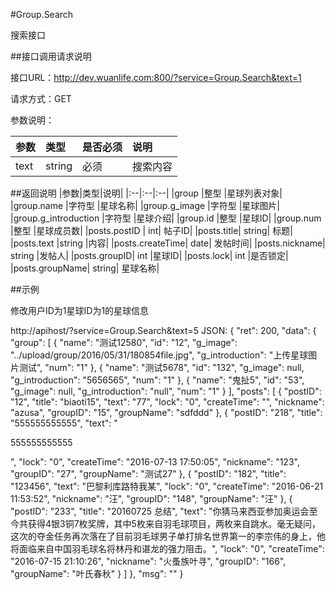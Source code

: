 #Group.Search

搜索接口

##接口调用请求说明

接口URL：http://dev.wuanlife.com:800/?service=Group.Search&text=1

请求方式：GET

参数说明：

|参数|类型|是否必须|说明|
|:--|:--|:--|:--|
|text|string|必须|搜索内容|


##返回说明
|参数|类型|说明|
|:--|:--|:--|
|group                |整型  |星球列表对象|
|group.name           |字符型   |星球名称|
|group.g_image           |字符型   |星球图片|
|group.g_introduction           |字符型   |星球介绍|
|group.id     |整型 |星球ID|
|group.num           |整型 |星球成员数|
|posts.postID   |   int|    帖子ID|
|posts.title|   string| 标题|
|posts.text |string |内容|
|posts.createTime|  date|   发帖时间|
|posts.nickname|    string  |发帖人|
|posts.groupID| int |星球ID|
|posts.lock|    int |是否锁定|
|posts.groupName|   string| 星球名称|



##示例

修改用户ID为1星球ID为1的星球信息

http://apihost/?service=Group.Search&text=5
     JSON:
    {
        "ret": 200,
        "data": {
            "group": [
                {
                    "name": "测试12580",
                    "id": "12",
                    "g_image": "../upload/group/2016/05/31/180854file.jpg",
                    "g_introduction": "上传星球图片测试",
                    "num": "1"
                },
                {
                    "name": "测试5678",
                    "id": "132",
                    "g_image": null,
                    "g_introduction": "5656565",
                    "num": "1"
                },
                {
                    "name": "鬼扯5",
                    "id": "53",
                    "g_image": null,
                    "g_introduction": "null",
                    "num": "1"
                }
            ],
            "posts": [
                {
                    "postID": "12",
                    "title": "biaoti15",
                    "text": "77",
                    "lock": "0",
                    "createTime": "",
                    "nickname": "azusa",
                    "groupID": "15",
                    "groupName": "sdfddd"
                },
                {
                    "postID": "218",
                    "title": "555555555555",
                    "text": "<p>555555555555</p>",
                    "lock": "0",
                    "createTime": "2016-07-13 17:50:05",
                    "nickname": "123",
                    "groupID": "27",
                    "groupName": "测试27"
                },
                {
                    "postID": "182",
                    "title": "123456",
                    "text": "巴黎利库路特我某",
                    "lock": "0",
                    "createTime": "2016-06-21 11:53:52",
                    "nickname": "汪",
                    "groupID": "148",
                    "groupName": "汪"
                },
                {
                    "postID": "233",
                    "title": "20160725 总结",
                    "text": "你猜马来西亚参加奥运会至今共获得4银3铜7枚奖牌，其中5枚来自羽毛球项目，两枚来自跳水。毫无疑问，这次的夺金任务再次落在了目前羽毛球男子单打排名世界第一的李宗伟的身上，他将面临来自中国羽毛球名将林丹和谌龙的强力阻击。",
                    "lock": "0",
                    "createTime": "2016-07-15 21:10:26",
                    "nickname": "火蚤族叶寻",
                    "groupID": "166",
                    "groupName": "叶氏春秋"
                }
            ]
        },
        "msg": ""
    }
